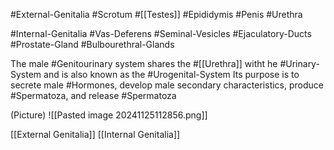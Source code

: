 #External-Genitalia 
	#Scrotum
	#[[Testes]]
	#Epididymis 
	#Penis 
	#Urethra 

#Internal-Genitalia
	#Vas-Deferens 
	#Seminal-Vesicles
	#Ejaculatory-Ducts
	#Prostate-Gland 
	#Bulbourethral-Glands 

The male #Genitourinary system shares the #[[Urethra]] witht he #Urinary-System and is also known as the #Urogenital-System
	Its purpose is to secrete male #Hormones, develop male secondary characteristics, produce #Spermatoza, and release #Spermatoza 

(Picture)
	![[Pasted image 20241125112856.png]]

[[External Genitalia]]
[[Internal Genitalia]]





















